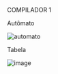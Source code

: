 COMPILADOR 1

Autômato


![automato](https://user-images.githubusercontent.com/57147635/180084081-39c6031f-b42a-400f-93fa-07d9c778c513.png)

Tabela

![image](https://user-images.githubusercontent.com/57147635/180309750-cec8bb22-e483-4846-b91d-cfd3c8429a84.png)



